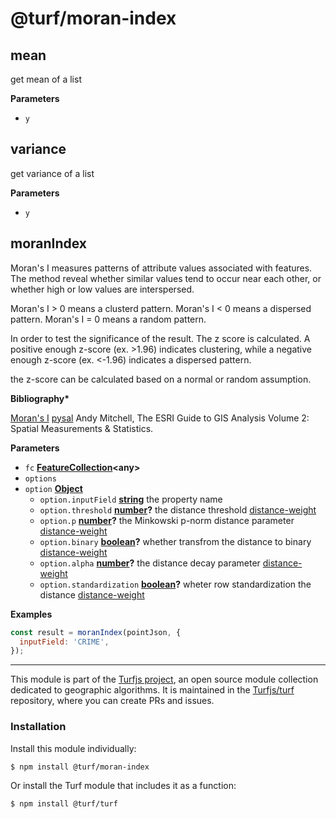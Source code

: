 # @turf/moran-index

<!-- Generated by documentation.js. Update this documentation by updating the source code. -->

## mean

get mean of a list

**Parameters**

-   `y`  

## variance

get variance of a list

**Parameters**

-   `y`  

## moranIndex

Moran's I measures patterns of attribute values associated with features.
The method reveal whether similar values tend to occur near each other,
or whether high or low values are interspersed.

Moran's I > 0 means a clusterd pattern.
Moran's I &lt; 0 means a dispersed pattern.
Moran's I = 0 means a random pattern.

In order to test the significance of the result. The z score is calculated.
A positive enough z-score (ex. >1.96) indicates clustering,
while a negative enough z-score (ex. &lt;-1.96) indicates a dispersed pattern.

the z-score can be calculated based on a normal or random assumption.

**Bibliography\***

[Moran's I](https://en.wikipedia.org/wiki/Moran%27s_I)
[pysal](http://pysal.readthedocs.io/en/latest/index.html)
Andy Mitchell, The ESRI Guide to GIS Analysis Volume 2: Spatial Measurements & Statistics.

**Parameters**

-   `fc` **[FeatureCollection](https://tools.ietf.org/html/rfc7946#section-3.3)&lt;any>** 
-   `options`  
-   `option` **[Object](https://developer.mozilla.org/docs/Web/JavaScript/Reference/Global_Objects/Object)** 
    -   `option.inputField` **[string](https://developer.mozilla.org/docs/Web/JavaScript/Reference/Global_Objects/String)** the property name
    -   `option.threshold` **[number](https://developer.mozilla.org/docs/Web/JavaScript/Reference/Global_Objects/Number)?** the distance threshold [distance-weight](distance-weight)
    -   `option.p` **[number](https://developer.mozilla.org/docs/Web/JavaScript/Reference/Global_Objects/Number)?** the Minkowski p-norm distance parameter [distance-weight](distance-weight)
    -   `option.binary` **[boolean](https://developer.mozilla.org/docs/Web/JavaScript/Reference/Global_Objects/Boolean)?** whether transfrom the distance to binary [distance-weight](distance-weight)
    -   `option.alpha` **[number](https://developer.mozilla.org/docs/Web/JavaScript/Reference/Global_Objects/Number)?** the distance decay parameter [distance-weight](distance-weight)
    -   `option.standardization` **[boolean](https://developer.mozilla.org/docs/Web/JavaScript/Reference/Global_Objects/Boolean)?** wheter row standardization the distance [distance-weight](distance-weight)

**Examples**

```javascript
const result = moranIndex(pointJson, {
  inputField: 'CRIME',
});
```

<!-- This file is automatically generated. Please don't edit it directly:
if you find an error, edit the source file (likely index.js), and re-run
./scripts/generate-readmes in the turf project. -->

---

This module is part of the [Turfjs project](http://turfjs.org/), an open source
module collection dedicated to geographic algorithms. It is maintained in the
[Turfjs/turf](https://github.com/Turfjs/turf) repository, where you can create
PRs and issues.

### Installation

Install this module individually:

```sh
$ npm install @turf/moran-index
```

Or install the Turf module that includes it as a function:

```sh
$ npm install @turf/turf
```
